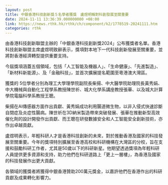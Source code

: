 ```yaml
---
layout: post
title: 中銀香港科技創新獎５名學者獲獎　盧煜明稱對科創發展至關重要
date: 2024-11-11 13:36:39.000000000 +08:00
link: https://news.rthk.hk/rthk/ch/component/k2/1778519-20241111.htm
categories: rthk
---
```


由香港科技創新聯盟主辦的「中銀香港科技創新獎2024」公布獲獎者名單。香港科技創新聯盟主席盧煜明致辭表示，獎項對本地下一代科技創新發展至關重要，並將對香港經濟轉型提供重要支持。

今屆獎項涵蓋五個領域，包括「人工智能及機器人」、「生命健康」、「先進製造」、「新材料新能源」、及「金融科技」，並首次擴展提名範圍至粵港澳大灣區。

獲獎的 5位學者分別為理工大學理學院副院長柴揚、中大醫學院助理院長黃秀娟、中大機械與自動化工程學系教授陳世祈、城大化學系講座教授張華、以及城大計算學院電腦科學系教授王聰。

柴揚在AI傳感器方面作出貢獻、黃秀娟成功利用腸道微生物，以非入侵式快速診斷自閉症及炎症性腸病。陳世祈在3D納米製造帶來突破發展、張華在推動新型高效催化劑的設計開發作出貢獻、而王聰在研發數據安全和人工智能安全創新技術，亦作出卓越貢獻。

盧煜明表示，年輕科研人才是香港科技創新的未來，對於推動香港及國家的科技發展至關重要。今年的獎項特別擴展至香港高校和科研機構在大灣區的分校，旨在支援和鼓勵科研工作者，尤其是50歲以下的科研新星。他期望透過獎項為年輕科研人員提供更多資源和支持，助力他們在科研道路上「更上一層樓」，為香港及國家的科技發展作出更大貢獻。

各領域的獲獎者將獲得中銀香港贊助200萬元獎金，以嘉許他們在香港作出的科研貢獻及成果轉化影響力。
